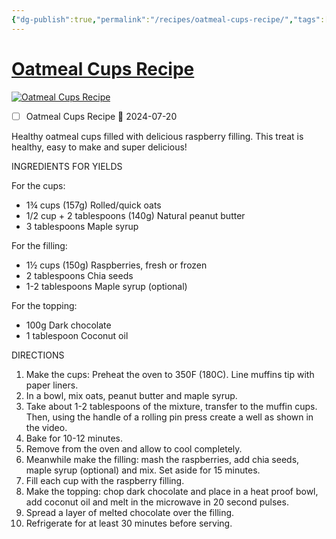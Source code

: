 ```yaml
---
{"dg-publish":true,"permalink":"/recipes/oatmeal-cups-recipe/","tags":["Recipes"],"noteIcon":"","created":"2024-03-10T19:25:00","updated":"2024-03-10 19:26"}
---
```



# [Oatmeal Cups Recipe](https://www.thecookingfoodie.com/recipe/Oatmeal-Cups-Recipe)

[![Oatmeal Cups Recipe](https://www.thecookingfoodie.com/Images/Site/Products/241011_video_d1.jpg "Oatmeal Cups Recipe")](https://www.thecookingfoodie.com/recipe/Oatmeal-Cups-Recipe#)

- [ ] Oatmeal Cups Recipe 🛫 2024-07-20



Healthy oatmeal cups filled with delicious raspberry filling. This treat is healthy, easy to make and super delicious!

INGREDIENTS FOR YIELDS

For the cups:

-   1¾ cups (157g) Rolled/quick oats
-   1/2 cup + 2 tablespoons (140g) Natural peanut butter
-   3 tablespoons Maple syrup

For the filling:

-   1½ cups (150g) Raspberries, fresh or frozen
-   2 tablespoons Chia seeds
-   1-2 tablespoons Maple syrup (optional)

For the topping:

-   100g Dark chocolate
-   1 tablespoon Coconut oil

DIRECTIONS

1.  Make the cups: Preheat the oven to 350F (180C). Line muffins tip with paper liners.
2.  In a bowl, mix oats, peanut butter and maple syrup.
3.  Take about 1-2 tablespoons of the mixture, transfer to the muffin cups. Then, using the handle of a rolling pin press create a well as shown in the video.
4.  Bake for 10-12 minutes.
5.  Remove from the oven and allow to cool completely.
6.  Meanwhile make the filling: mash the raspberries, add chia seeds, maple syrup (optional) and mix. Set aside for 15 minutes.
7.  Fill each cup with the raspberry filling.
8.  Make the topping: chop dark chocolate and place in a heat proof bowl, add coconut oil and melt in the microwave in 20 second pulses.
9.  Spread a layer of melted chocolate over the filling.
10.  Refrigerate for at least 30 minutes before serving.